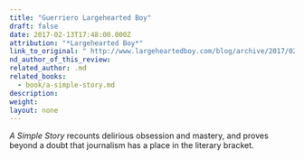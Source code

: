 ```yaml
---
title: "Guerriero Largehearted Boy"
draft: false
date: 2017-02-13T17:48:00.000Z
attribution: "*Largehearted Boy*"
link_to_original: " http://www.largeheartedboy.com/blog/archive/2017/02/librairie_drawn_167.html"
nd_author_of_this_review:
related_author: .md
related_books:
  - book/a-simple-story.md
description:
weight:
layout: none
---
```

*A Simple Story* recounts delirious obsession and mastery, and proves beyond a doubt that journalism has a place in the literary bracket.

